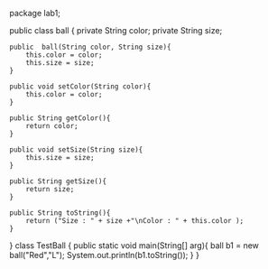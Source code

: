package lab1;

public class ball {
    private String color;
    private String size;

    public  ball(String color, String size){
        this.color = color;
        this.size = size;
    }

    public void setColor(String color){
        this.color = color;
    }

    public String getColor(){
        return color;
    }

    public void setSize(String size){
        this.size = size;
    }

    public String getSize(){
        return size;
    }

    public String toString(){
        return ("Size : " + size +"\nColor : " + this.color );
    }
}
class TestBall {
    public static void main(String[] arg){
        ball b1 = new ball("Red","L");
        System.out.println(b1.toString());
    }
}
